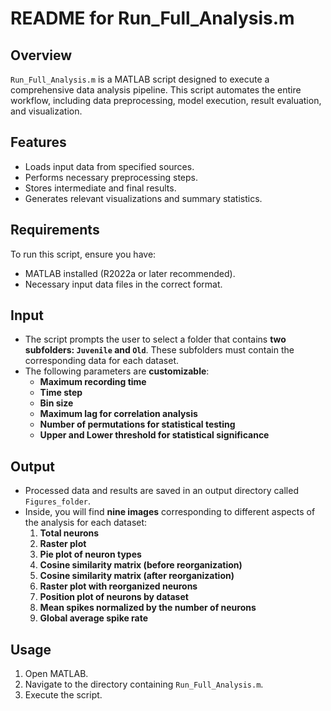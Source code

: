 # README for Run_Full_Analysis.m

## Overview
`Run_Full_Analysis.m` is a MATLAB script designed to execute a comprehensive data analysis pipeline. This script automates the entire workflow, including data preprocessing, model execution, result evaluation, and visualization.

## Features
- Loads input data from specified sources.
- Performs necessary preprocessing steps.
- Stores intermediate and final results.
- Generates relevant visualizations and summary statistics.

## Requirements
To run this script, ensure you have:
- MATLAB installed (R2022a or later recommended).
- Necessary input data files in the correct format.

## Input
- The script prompts the user to select a folder that contains **two subfolders: `Juvenile` and `Old`**. These subfolders must contain the corresponding data for each dataset.
- The following parameters are **customizable**:
  - **Maximum recording time**  
  - **Time step**  
  - **Bin size**
  - **Maximum lag for correlation analysis**
  - **Number of permutations for statistical testing**
  - **Upper and Lower threshold for statistical significance**

## Output
- Processed data and results are saved in an output directory called `Figures_folder`.
- Inside, you will find **nine images** corresponding to different aspects of the analysis for each dataset:
  1. **Total neurons**
  2. **Raster plot**
  3. **Pie plot of neuron types**
  4. **Cosine similarity matrix (before reorganization)**
  5. **Cosine similarity matrix (after reorganization)**
  6. **Raster plot with reorganized neurons**
  7. **Position plot of neurons by dataset**
  8. **Mean spikes normalized by the number of neurons**
  9. **Global average spike rate**
 

## Usage
1. Open MATLAB.
2. Navigate to the directory containing `Run_Full_Analysis.m`.
3. Execute the script.

